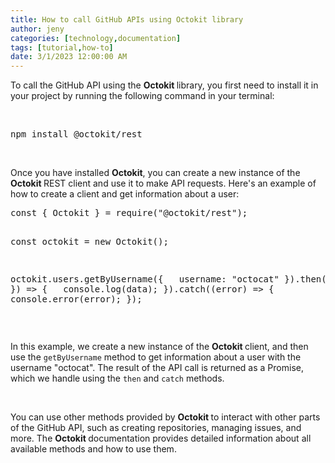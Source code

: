 ```yaml
---
title: How to call GitHub APIs using Octokit library
author: jeny
categories: [technology,documentation]
tags: [tutorial,how-to]
date: 3/1/2023 12:00:00 AM
---
```



<p>To call the GitHub API using the <strong>Octokit </strong>library, you first need to install it in your project by running the following command in your terminal:</p><p><br></p><pre class="ql-syntax" spellcheck="false">npm install @octokit/rest
</pre><p><br></p><p>Once you have installed <strong>Octokit</strong>, you can create a new instance of the <strong>Octokit </strong>REST client and use it to make API requests. Here's an example of how to create a client and get information about a user:</p><pre class="ql-syntax" spellcheck="false">const { Octokit } = require("@octokit/rest");

const octokit = new Octokit();

octokit.users.getByUsername({
&nbsp; username: "octocat"
}).then(({ data }) =&gt; {
&nbsp; console.log(data);
}).catch((error) =&gt; {
&nbsp; console.error(error);
});
</pre><p><br></p><p>In this example, we create a new instance of the <strong>Octokit </strong>client, and then use the <code style="color: var(--tw-prose-code);">getByUsername</code> method to get information about a user with the username "octocat". The result of the API call is returned as a Promise, which we handle using the <code style="color: var(--tw-prose-code);">then</code> and <code style="color: var(--tw-prose-code);">catch</code> methods.</p><p><br></p><p>You can use other methods provided by <strong>Octokit </strong>to interact with other parts of the GitHub API, such as creating repositories, managing issues, and more. The <strong>Octokit </strong>documentation provides detailed information about all available methods and how to use them.</p>